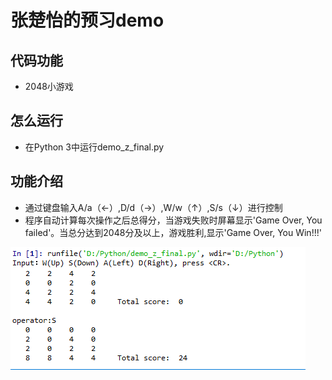 # 张楚怡的预习demo #
## 代码功能 ##
* 2048小游戏
## 怎么运行 ##
* 在Python 3中运行demo_z_final.py
## 功能介绍 ##
* 通过键盘输入A/a（←）,D/d（→）,W/w（↑）,S/s（↓）进行控制
* 程序自动计算每次操作之后总得分，当游戏失败时屏幕显示'Game Over, You failed'。当总分达到2048分及以上，游戏胜利,显示'Game Over, You Win!!!'

![g.PNG](g.png)

